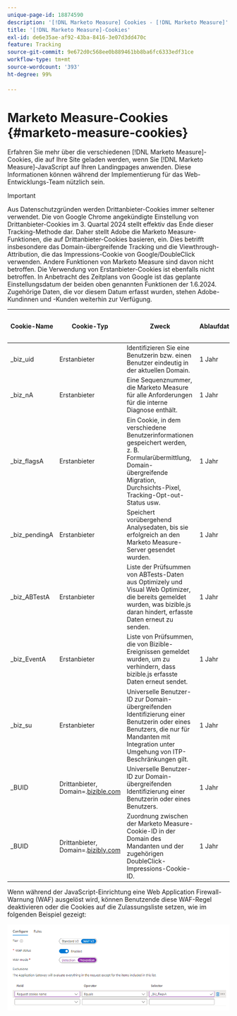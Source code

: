 ```yaml
---
unique-page-id: 18874590
description: '[!DNL Marketo Measure] Cookies - [!DNL Marketo Measure]'
title: '[!DNL Marketo Measure]-Cookies'
exl-id: de6e35ae-af92-43ba-8416-3e07d3dd470c
feature: Tracking
source-git-commit: 9e672d0c568ee0b889461bb8ba6fc6333edf31ce
workflow-type: tm+mt
source-wordcount: '393'
ht-degree: 99%

---
```


# Marketo Measure-Cookies {#marketo-measure-cookies}

Erfahren Sie mehr über die verschiedenen [!DNL Marketo Measure]-Cookies, die auf Ihre Site geladen werden, wenn Sie [!DNL Marketo Measure]-JavaScript auf Ihren Landingpages anwenden. Diese Informationen können während der Implementierung für das Web-Entwicklungs-Team nützlich sein.

>[!IMPORTANT]
>
>Aus Datenschutzgründen werden Drittanbieter-Cookies immer seltener verwendet. Die von Google Chrome angekündigte Einstellung von Drittanbieter-Cookies im 3. Quartal 2024 stellt effektiv das Ende dieser Tracking-Methode dar. Daher stellt Adobe die Marketo Measure-Funktionen, die auf Drittanbieter-Cookies basieren, ein. Dies betrifft insbesondere das Domain-übergreifende Tracking und die Viewthrough-Attribution, die das Impressions-Cookie von Google/DoubleClick verwenden. Andere Funktionen von Marketo Measure sind davon nicht betroffen. Die Verwendung von Erstanbieter-Cookies ist ebenfalls nicht betroffen. In Anbetracht des Zeitplans von Google ist das geplante Einstellungsdatum der beiden oben genannten Funktionen der 1.6.2024. Zugehörige Daten, die vor diesem Datum erfasst wurden, stehen Adobe-Kundinnen und -Kunden weiterhin zur Verfügung.

<table>
<thead>
  <tr>
    <th>Cookie-Name</th>
    <th>Cookie-Typ</th>
    <th>Zweck</th>
    <th>Ablaufdatum</th>
    <th>Flag „Sicher“ gesetzt?<br></th>
    <th>Flag „Nur HTTP“ gesetzt?</th>
    <th>Cookie-Setzer</th>
  </tr>
</thead>
<tbody>
  <tr>
    <td>_biz_uid</td>
    <td>Erstanbieter</td>
    <td>Identifizieren Sie eine Benutzerin bzw. einen Benutzer eindeutig in der aktuellen Domain.</td>
    <td>1 Jahr</td>
    <td>Nein</td>
    <td>Nein</td>
    <td>bizible.js</td>
  </tr>
  <tr>
    <td>_biz_nA</td>
    <td>Erstanbieter</td>
    <td>Eine Sequenznummer, die Marketo Measure für alle Anforderungen für die interne Diagnose enthält.</td>
    <td>1 Jahr</td>
    <td>Nein</td>
    <td>Nein</td>
    <td>bizible.js</td>
  </tr>
  <tr>
    <td>_biz_flagsA</td>
    <td>Erstanbieter</td>
    <td>Ein Cookie, in dem verschiedene Benutzerinformationen gespeichert werden, z. B. Formularübermittlung, Domain-übergreifende Migration, Durchsichts-Pixel, Tracking-Opt-out-Status usw.</td>
    <td>1 Jahr</td>
    <td>Nein</td>
    <td>Nein</td>
    <td>bizible.js</td>
  </tr>
  <tr>
    <td>_biz_pendingA</td>
    <td>Erstanbieter</td>
    <td>Speichert vorübergehend Analysedaten, bis sie erfolgreich an den Marketo Measure-Server gesendet wurden.</td>
    <td>1 Jahr</td>
    <td>Nein</td>
    <td>Nein</td>
    <td>bizible.js</td>
  </tr>
  <tr>
    <td>_biz_ABTestA</td>
    <td>Erstanbieter</td>
    <td>Liste der Prüfsummen von ABTests-Daten aus Optimizely und Visual Web Optimizer, die bereits gemeldet wurden, was bizible.js daran hindert, erfasste Daten erneut zu senden.</td>
    <td>1 Jahr</td>
    <td>Nein</td>
    <td>Nein</td>
    <td>bizible.js</td>
  </tr>
  <tr>
    <td>_biz_EventA</td>
    <td>Erstanbieter</td>
    <td>Liste von Prüfsummen, die von Bizible-Ereignissen gemeldet wurden, um zu verhindern, dass bizible.js erfasste Daten erneut sendet.</td>
    <td>1 Jahr</td>
    <td>Nein</td>
    <td>Nein</td>
    <td>bizible.js</td>
  </tr>
  <tr>
    <td>_biz_su</td>
    <td>Erstanbieter</td>
    <td>Universelle Benutzer-ID zur Domain-übergreifenden Identifizierung einer Benutzerin oder eines Benutzers, die nur für Mandanten mit Integration unter Umgehung von ITP-Beschränkungen gilt.</td>
    <td>1 Jahr</td>
    <td>Ja</td>
    <td>Nein</td>
    <td>Edgecast</td>
  </tr>
  <tr>
    <td>_BUID</td>
    <td>Drittanbieter, Domain=.<a href="https://business.adobe.com/de/products/marketo/bizible.html">bizible.com</a></td>
    <td>Universelle Benutzer-ID zur Domain-übergreifenden Identifizierung einer Benutzerin oder eines Benutzers.</td>
    <td>1 Jahr</td>
    <td>Ja</td>
    <td>Nein</td>
    <td>Edgecast</td>
  </tr>
  <tr>
    <td>_BUID</td>
    <td>Drittanbieter, Domain=.<a href="http://bizibly.com/">bizibly.com</a></td>
    <td>Zuordnung zwischen der Marketo Measure-Cookie-ID in der Domain des Mandanten und der zugehörigen DoubleClick-Impressions-Cookie-ID.</td>
    <td>1 Jahr</td>
    <td>Ja</td>
    <td>Nein</td>
    <td>Edgecast</td>
  </tr>
</tbody>
</table>

Wenn während der JavaScript-Einrichtung eine Web Application Firewall-Warnung (WAF) ausgelöst wird, können Benutzende diese WAF-Regel deaktivieren oder die Cookies auf die Zulassungsliste setzen, wie im folgenden Beispiel gezeigt:

![](assets/marketo-measure-cookies-1.png)
